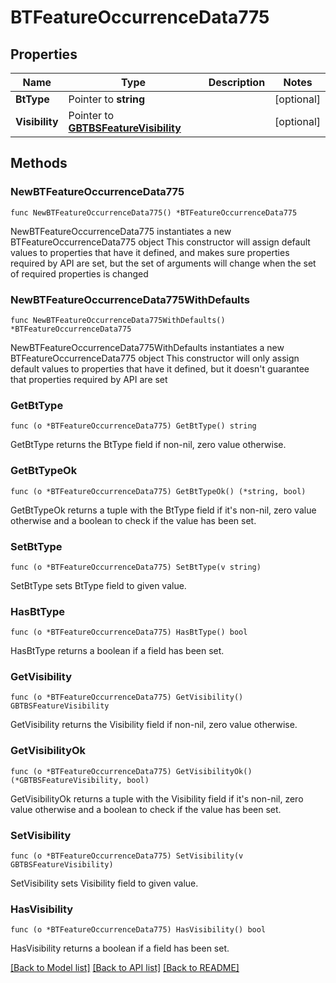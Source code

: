 # BTFeatureOccurrenceData775

## Properties

Name | Type | Description | Notes
------------ | ------------- | ------------- | -------------
**BtType** | Pointer to **string** |  | [optional] 
**Visibility** | Pointer to [**GBTBSFeatureVisibility**](GBTBSFeatureVisibility.md) |  | [optional] 

## Methods

### NewBTFeatureOccurrenceData775

`func NewBTFeatureOccurrenceData775() *BTFeatureOccurrenceData775`

NewBTFeatureOccurrenceData775 instantiates a new BTFeatureOccurrenceData775 object
This constructor will assign default values to properties that have it defined,
and makes sure properties required by API are set, but the set of arguments
will change when the set of required properties is changed

### NewBTFeatureOccurrenceData775WithDefaults

`func NewBTFeatureOccurrenceData775WithDefaults() *BTFeatureOccurrenceData775`

NewBTFeatureOccurrenceData775WithDefaults instantiates a new BTFeatureOccurrenceData775 object
This constructor will only assign default values to properties that have it defined,
but it doesn't guarantee that properties required by API are set

### GetBtType

`func (o *BTFeatureOccurrenceData775) GetBtType() string`

GetBtType returns the BtType field if non-nil, zero value otherwise.

### GetBtTypeOk

`func (o *BTFeatureOccurrenceData775) GetBtTypeOk() (*string, bool)`

GetBtTypeOk returns a tuple with the BtType field if it's non-nil, zero value otherwise
and a boolean to check if the value has been set.

### SetBtType

`func (o *BTFeatureOccurrenceData775) SetBtType(v string)`

SetBtType sets BtType field to given value.

### HasBtType

`func (o *BTFeatureOccurrenceData775) HasBtType() bool`

HasBtType returns a boolean if a field has been set.

### GetVisibility

`func (o *BTFeatureOccurrenceData775) GetVisibility() GBTBSFeatureVisibility`

GetVisibility returns the Visibility field if non-nil, zero value otherwise.

### GetVisibilityOk

`func (o *BTFeatureOccurrenceData775) GetVisibilityOk() (*GBTBSFeatureVisibility, bool)`

GetVisibilityOk returns a tuple with the Visibility field if it's non-nil, zero value otherwise
and a boolean to check if the value has been set.

### SetVisibility

`func (o *BTFeatureOccurrenceData775) SetVisibility(v GBTBSFeatureVisibility)`

SetVisibility sets Visibility field to given value.

### HasVisibility

`func (o *BTFeatureOccurrenceData775) HasVisibility() bool`

HasVisibility returns a boolean if a field has been set.


[[Back to Model list]](../README.md#documentation-for-models) [[Back to API list]](../README.md#documentation-for-api-endpoints) [[Back to README]](../README.md)


